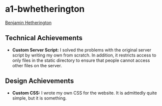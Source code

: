 # a1-bwhetherington

[Benjamin Hetherington](http://a1-bwhetherington.glitch.me)

## Technical Achievements

- **Custom Server Script:** I solved the problems with the original server script by writing my own from scratch. In addition, it restricts access to only files in the static directory to ensure that people cannot access other files on the server.

## Design Achievements

- **Custom CSS:** I wrote my own CSS for the website. It is admittedly quite simple, but it is something.
